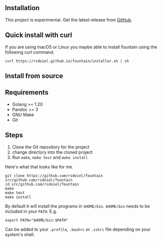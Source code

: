 
Installation
------------

This project is experimental. Get the latest release from [GitHub](https://github.com/rsdoiel/fountain/releases/). 

Quick install with curl
-----------------------

If you are using macOS or Linux you maybe able to install fountain using the following curl command.

~~~shell
curl https://rsdoiel.github.io/fountain/installer.sh | sh
~~~

Install from source
-------------------

## Requirements

- Golang >= 1.20
- Pandoc >= 3
- GNU Make
- Git

## Steps

1. Clone the Git repository for the project
2. change directory into the cloned project
3. Run `make`, `make test` and `make install`

Here's what that looks like for me.

~~~
git clone https://github.com/rsdoiel/fountain src/github.com/rsdoiel/fountain
cd src/github.com/rsdoiel/fountain
make
make test
make install
~~~

By default it will install the programs in `$HOME/bin`. `$HOME/bin` needs
to be included in your `PATH`. E.g.

~~~
export PATH="$HOME/bin:$PATH"
~~~

Can be added to your `.profile`, `.bashrc` or `.zshrc` file depending on your system's shell.


